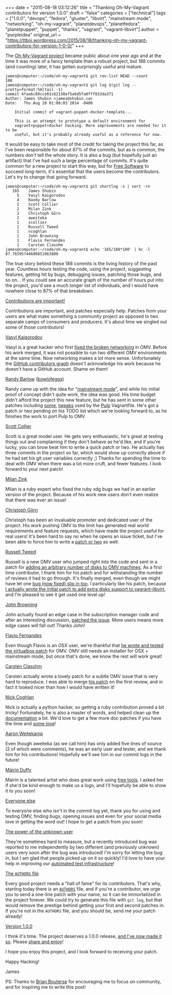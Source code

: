 +++
date = "2015-08-18 03:12:26"
title = "Thanking Oh-My-Vagrant contributors for version 1.0.0"
draft = "false"
categories = ["technical"]
tags = ["1.0.0", "devops", "fedora", "gluster", "libvirt", "mainstream mode", "networking", "oh-my-vagrant", "planetdevops", "planetfedora", "planetpuppet", "puppet", "thanks", "vagrant", "vagrant-libvirt"]
author = "purpleidea"
original_url = "https://ttboj.wordpress.com/2015/08/18/thanking-oh-my-vagrant-contributors-for-version-1-0-0/"
+++

The <a href="https://github.com/purpleidea/oh-my-vagrant">Oh-My-Vagrant project</a> became public about one year ago and at the time it was more of a fancy template than a robust project, but 188 commits (and counting) later, it has gotten surprisingly useful and mature.
```
james@computer:~/code/oh-my-vagrant$ git rev-list HEAD --count
188
james@computer:~/code/oh-my-vagrant$ git log $(git log --pretty=format:%H|tail -1)
commit 4faa6c89cce01c62130ef5a6d5fa0fff833da371
Author: James Shubin <james@shubin.ca>
Date:   Thu Aug 28 01:08:03 2014 -0400

    Initial commit of vagrant-puppet-docker-template...
    
    This is an attempt to prototype a default environment for
    vagrant+puppet+docker hacking. More improvements are needed for it to be
    useful, but it's probably already useful as a reference for now.
```
It would be easy to take most of the credit for taking the project this far, as I've been responsible for about 87% of the commits, but as is common, the numbers don't tell the whole story. It is also a bug (but hopefully just an artifact) that I've had such a large percentage of commits. It's quite common for a new project to start this way, but for <a href="https://www.gnu.org/philosophy/free-sw.html">Free Software</a> to succeed long-term, it's essential that the users become the contributors. Let's try to change that going forward.
```
james@computer:~/code/oh-my-vagrant$ git shortlog -s | sort -rn
   165    James Shubin
     5    Vasyl Kaigorodov
     4    Randy Barlow
     2    Scott Collier
     2    Milan Zink
     2    Christoph Görn
     2    aweiteka
     1    scollier
     1    Russell Tweed
     1    ncoghlan
     1    John Browning
     1    Flavio Fernandes
     1    Carsten Clasohm
james@computer:~/code/oh-my-vagrant$ echo '165/188*100' | bc -l
87.76595744680851063800
```
The true story behind these 188 commits is the living history of the past year. Countless hours testing the code, using the project, suggesting features, getting hit by bugs, debugging issues, patching those bugs, and so on... If you could see an accurate graph of the number of hours put into the project, you'd see a much longer list of individuals, and I would have nowhere close to 87% of that breakdown.

<span style="text-decoration:underline;">Contributions are important!</span>

Contributions are important, and patches especially help. Patches from your users are what make something a community project as opposed to two separate camps of consumers and producers. It's about time we singled out some of those contributors!

<a href="https://github.com/purpleidea/oh-my-vagrant/commits?author=vkaigoro@redhat.com"><span style="text-decoration:underline;">Vasyl Kaigorodov</span></a>

Vasyl is a great hacker who first <a href="https://github.com/purpleidea/oh-my-vagrant/commit/d021ebcad4c9ad65412ed3773bf805a29b3fda12">fixed the broken networking</a> in OMV. Before his work merged, it was not possible to run two different OMV environments at the same time. Now networking makes a lot more sense. Unfortunately the <a href="https://github.com/purpleidea/oh-my-vagrant/graphs/contributors">GitHub contributors graph</a> doesn't acknowledge his work because he doesn't have a GitHub account. Shame on them!

<span style="text-decoration:underline;"><a href="https://github.com/purpleidea/oh-my-vagrant/commits?author=rbarlow">Randy Barlow</a></span> (<a href="https://twitter.com/bowlofeggs">bowlofeggs</a>)

Randy came up with the idea for "<a href="/blog/2015/07/08/oh-my-vagrant-mainstream-mode-and-copr-rpms/">mainstream mode</a>", and while his initial proof of concept didn't quite work, the idea was good. His time budget didn't afford the project this new feature, but he has sent in some other patches including <a href="https://github.com/purpleidea/oh-my-vagrant/commit/94534dfa6f3728fab00cbd47606e1dffe209c31e">some</a>, <a href="https://github.com/purpleidea/oh-my-vagrant/commit/c85c7962fe44e933792c7f338d702e7fb338f07c">tweaks</a> used by the <a href="http://www.pulpproject.org/">Pulp</a> Vagrantfile. He's got a patch or two pending on his TODO list which we're looking forward to, as he finishes the work to port Pulp to OMV.

<span style="text-decoration:underline;"><a href="https://github.com/purpleidea/oh-my-vagrant/commits?author=scollier">Scott Collier</a></span>

Scott is a great model user. He gets very enthusiastic, he's great at testing things out and complaining if they don't behave as he'd like, and if you're lucky, you can brow beat him to write a quick patch or two. He actually has three commits in the project so far, which would show up correctly above if he had set his git user variables correctly ;) Thanks for spending the time to deal with OMV when there was a lot more cruft, and fewer features. I look forward to your next patch!

<span style="text-decoration:underline;"><a href="https://github.com/purpleidea/oh-my-vagrant/commits?author=mzink@redhat.com">Milan Zink</a></span>

Milan is a ruby expert who fixed the ruby xdg bugs we had in an earlier version of the project. Because of his work new users don't even realize that there was ever an issue!

<span style="text-decoration:underline;"><a href="https://github.com/goern/">Christoph Görn</a></span>

Christoph has been an invaluable promoter and dedicated user of the project. His work pushing OMV to the limit has generated real world requirements and feature requests, which have made the project useful for real users! It's been hard to say no when he opens an issue ticket, but I've been able to force him to write a <a href="https://github.com/purpleidea/oh-my-vagrant/commits?author=goern">patch or two</a> as well.

<span style="text-decoration:underline;"><a href="https://github.com/purpleidea/oh-my-vagrant/commits?author=rtweed">Russell Tweed</a></span>

Russell is a new OMV user who jumped right into the code and sent in a patch for <a href="https://github.com/purpleidea/oh-my-vagrant/commit/ae484b2e5fad6f8188d861a97c64b874fe3965ab">adding an arbitrary number of disks to OMV machines</a>. As a first time contributor, I thank him for his patch and for withstanding the number of reviews it had to go through. It's finally merged, even though we might have let one <a href="https://github.com/purpleidea/oh-my-vagrant/commit/b03fe1e3fc3090d6846fcd068040f4ec037de436">bug (now fixed) slip in too</a>. I particularly like his patch, because <a href="https://github.com/pradels/vagrant-libvirt/commit/be2042537e4f8f3e59a7880bf3e09358252be252">I actually wrote the initial patch to add extra disks support to vagrant-libvirt</a>, and I'm pleased to see it get used one level up!

<span style="text-decoration:underline;"><a href="https://github.com/purpleidea/oh-my-vagrant/commits?author=johbro">John Browning</a></span>

John actually found an edge case in the subscription manager code and after an interesting discussion, <a href="https://github.com/purpleidea/oh-my-vagrant/commit/3f03325bc4b7866e108d8aec1f4ef4ad6af5e359">patched the issue</a>. More users means more edge cases will fall out! Thanks John!

<span style="text-decoration:underline;"><a href="https://github.com/purpleidea/oh-my-vagrant/commits?author=flavio-fernandes">Flavio Fernandes</a></span>

Even though Flavio is an OSX user, we're thankful that <a href="https://github.com/purpleidea/oh-my-vagrant/commit/2595f1206c6d5214c80c6ee255185a91371370de">he wrote and tested the virtualbox patch</a> for OMV. OMV still needs an installer for OSX + mainstream mode, but once that's done, we know the rest will work great!

<span style="text-decoration:underline;"><a href="https://github.com/purpleidea/oh-my-vagrant/commits?author=clasohm">Carsten Clasohm</a></span>

Carsten actually wrote a lovely patch for a subtle OMV issue that is very hard to reproduce. I was able to merge <a href="https://github.com/purpleidea/oh-my-vagrant/commit/b29247070855d7f18bb81bf3409decae2677e11c">his patch</a> on the first review, and in fact it looked nicer than how I would have written it!

<span style="text-decoration:underline;"><a href="https://github.com/purpleidea/oh-my-vagrant/commits?author=ncoghlan">Nick Coghlan</a></span>

Nick is actually a python hacker, so getting a ruby contribution proved a bit tricky! Fortunately, he is also a master of words, and helped clean up the <a href="https://github.com/purpleidea/oh-my-vagrant/blob/master/DOCUMENTATION.md">documentation</a> a bit. We'd love to get a few more doc patches if you have the time and <a href="https://github.com/purpleidea/oh-my-vagrant/issues/79">some love</a>!

<span style="text-decoration:underline;"><a href="https://github.com/purpleidea/oh-my-vagrant/commits?author=aweiteka">Aaron Weitekamp</a></span>

Even though aweiteka (as we call him) has only added five lines of source (2 of which were comments), he was an early user and tester, and we thank him for his contributions! Hopefully we'll see him in our commit logs in the future!

<a href="https://twitter.com/mairin"><span style="text-decoration:underline;">Máirín Duffy</span></a>

Máirín is a talented artist who does great work using <a href="https://mako.cc/writing/hill-free_tools.html">free tools</a>. I asked her if she'd be kind enough to make us a logo, and I'll hopefully be able to show it to you soon!

<span style="text-decoration:underline;">Everyone else</span>

To everyone else who isn't in the commit log yet, thank you for using and testing OMV, finding bugs, opening issues and even for your social media love in getting the word out! I hope to get a patch from you soon!

<span style="text-decoration:underline;">The power of the unknown user</span>

They're sometimes hard to measure, but a recently introduced bug was reported to me independently by two different (and previously unknown) users very soon after the bug was introduced! I'm sorry for letting the bug in, but I am glad that people picked up on it so quickly! I'd love to have your help in improving our <a href="https://github.com/purpleidea/oh-my-vagrant/blob/master/test.sh">automated test infrastructure</a>!

<span style="text-decoration:underline;">The <code>AUTHORS</code> file</span>

Every good project needs a "hall of fame" for its contributors. That's why, starting today there is an <a href="https://github.com/purpleidea/oh-my-vagrant/blob/master/AUTHORS"><code>AUTHORS</code></a> file, and if you're a contributor, we urge you to send a one-line patch with your name, so it can be immortalized in the project forever. We could try to generate this file with <code>git log</code>, but that would remove the prestige behind getting your first and second patches in. If you're not in the <code>AUTHORS</code> file, and you should be, send me your patch already!

<span style="text-decoration:underline;">Version 1.0.0</span>

I think it's time. The project deserves a 1.0.0 release, <a href="https://github.com/purpleidea/oh-my-vagrant/releases/tag/1.0.0">and I've now made it so</a>. Please <a href="https://en.wikipedia.org/wiki/The_Hitchhiker%27s_Guide_to_the_Galaxy">share and enjoy</a>!

I hope you enjoy this project, and I look forward to receiving your patch.

Happy Hacking!

James

PS: Thanks to <a href="https://github.com/bmbouter">Brian Bouterse</a> for encouraging me to focus on community, and for inspiring me to write this post!

